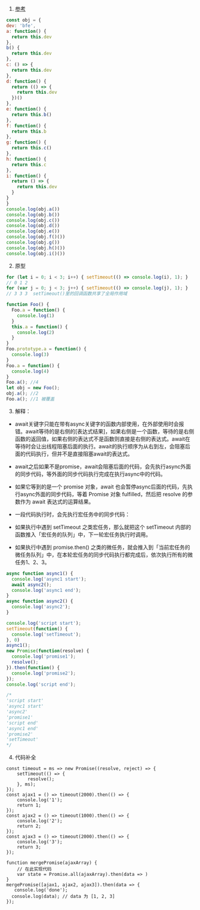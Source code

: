 1. [参考](https://www.cnblogs.com/pssp/p/5216085.html)
```javascript
const obj = {
dev: 'bfe',
a: function() {
  return this.dev
},
b() {
  return this.dev
},
c: () => {
  return this.dev
},
d: function() {
  return (() => {
    return this.dev
  })()
},
e: function() {
  return this.b()
},
f: function() {
  return this.b
},
g: function() {
  return this.c()
},
h: function() {
  return this.c
},
i: function() {
  return () => {
    return this.dev
  }
}
}
console.log(obj.a())
console.log(obj.b())
console.log(obj.c())
console.log(obj.d())
console.log(obj.e())
console.log(obj.f()())
console.log(obj.g())
console.log(obj.h()())
console.log(obj.i()())
```

2. 原型
```javascript
for (let i = 0; i < 3; i++) { setTimeout(() => console.log(i), 1); }
// 0 1 2
for (var j = 0; j < 3; j++) { setTimeout(() => console.log(j), 1); }
// 3 3 3  setTimeout()里的回调函数共享了全局作用域

function Foo() {
  Foo.a = function() {
    console.log(1)
  }
  this.a = function() {
    console.log(2)
  }
}
Foo.prototype.a = function() {
  console.log(3)
}
Foo.a = function() {
  console.log(4)
}
Foo.a(); //4
let obj = new Foo(); 
obj.a(); //2
Foo.a(); //1 被覆盖
```
3. 解释：
- await关键字只能在带有async关键字的函数内部使用，在外部使用时会报错。await等待的是右侧的[表达式结果]，如果右侧是一个函数，等待的是右侧函数的返回值，如果右侧的表达式不是函数则直接是右侧的表达式。await在等待时会让出线程阻塞后面的执行。await的执行顺序为从右到左，会阻塞后面的代码执行，但并不是直接阻塞await的表达式。

- await之后如果不是promise，await会阻塞后面的代码，会先执行async外面的同步代码，等外面的同步代码执行完成在执行async中的代码。

- 如果它等到的是一个 promise 对象，await 也会暂停async后面的代码，先执行async外面的同步代码，等着 Promise 对象 fulfilled，然后把 resolve 的参数作为 await 表达式的运算结果。

- 一段代码执行时，会先执行宏任务中的同步代码：

- 如果执行中遇到 setTimeout 之类宏任务，那么就把这个 setTimeout 内部的函数推入「宏任务的队列」中，下一轮宏任务执行时调用。

- 如果执行中遇到 promise.then() 之类的微任务，就会推入到「当前宏任务的微任务队列」中，在本轮宏任务的同步代码执行都完成后，依次执行所有的微任务1、2、3。

```javascript
async function async1() {
  console.log('async1 start');
  await async2();
  console.log('async1 end');
}
async function async2() {
  console.log('async2');
}

console.log('script start');
setTimeout(function() {
  console.log('setTimeout');
}, 0)
async1();
new Promise(function(resolve) {
  console.log('promise1');
  resolve();
}).then(function() {
  console.log('promise2');
});
console.log('script end');

/*
'script start'
'async1 start'
'async2'
'promise1'
'script end'
'async1 end'
'promise2'
'setTimeout'
*/
```

4. 代码补全

```
const timeout = ms => new Promise((resolve, reject) => {
    setTimeout(() => {
        resolve();
    }, ms);
});
const ajax1 = () => timeout(2000).then(() => {
    console.log('1');
    return 1;
});
const ajax2 = () => timeout(1000).then(() => {
    console.log('2');
    return 2;
});
const ajax3 = () => timeout(2000).then(() => {
    console.log('3');
    return 3;
});

function mergePromise(ajaxArray) {
	// 在此实现代码
    var state = Promise.all(ajaxArray).then(data => )
}
mergePromise([ajax1, ajax2, ajax3]).then(data => {
   console.log('done');    
  console.log(data); // data 为 [1, 2, 3]
});
```